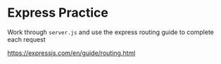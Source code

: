 # Express Practice

Work through `server.js` and use the express routing guide to complete each request

https://expressjs.com/en/guide/routing.html
